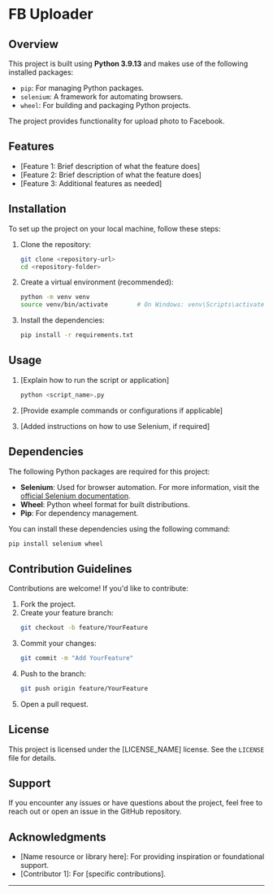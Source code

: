# FB Uploader

## Overview

This project is built using **Python 3.9.13** and makes use of the following installed packages:

- `pip`: For managing Python packages.
- `selenium`: A framework for automating browsers.
- `wheel`: For building and packaging Python projects.

The project provides functionality for upload photo to Facebook.

## Features

- [Feature 1: Brief description of what the feature does]
- [Feature 2: Brief description of what the feature does]
- [Feature 3: Additional features as needed]

## Installation

To set up the project on your local machine, follow these steps:

1. Clone the repository:
   ```bash
   git clone <repository-url>
   cd <repository-folder>
   ```

2. Create a virtual environment (recommended):
   ```bash
   python -m venv venv
   source venv/bin/activate        # On Windows: venv\Scripts\activate
   ```

3. Install the dependencies:
   ```bash
   pip install -r requirements.txt
   ```

## Usage

1. [Explain how to run the script or application]
   ```bash
   python <script_name>.py
   ```

2. [Provide example commands or configurations if applicable]

3. [Added instructions on how to use Selenium, if required]

## Dependencies

The following Python packages are required for this project:

- **Selenium**: Used for browser automation. For more information, visit
  the [official Selenium documentation](https://www.selenium.dev/documentation/).
- **Wheel**: Python wheel format for built distributions.
- **Pip**: For dependency management.

You can install these dependencies using the following command:

```bash
pip install selenium wheel
```

## Contribution Guidelines

Contributions are welcome! If you'd like to contribute:

1. Fork the project.
2. Create your feature branch:
   ```bash
   git checkout -b feature/YourFeature
   ```
3. Commit your changes:
   ```bash
   git commit -m "Add YourFeature"
   ```
4. Push to the branch:
   ```bash
   git push origin feature/YourFeature
   ```
5. Open a pull request.

## License

This project is licensed under the [LICENSE_NAME] license. See the `LICENSE` file for details.

## Support

If you encounter any issues or have questions about the project, feel free to reach out or open an issue in the GitHub
repository.

## Acknowledgments

- [Name resource or library here]: For providing inspiration or foundational support.
- [Contributor 1]: For [specific contributions].

---
